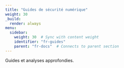 ```yaml
---
title: "Guides de sécurité numérique"
weight: 30
_build:
  render: always
menu:
  sidebar:
    weight: 30  # Sync with content weight
    identifier: "fr-guides"
    parent: "fr-docs"  # Connects to parent section
---
```

Guides et analyses approfondies.